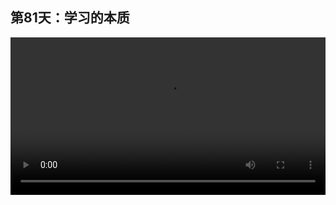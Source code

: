 ## 第81天：学习的本质

<video width="100%" controls controlslist="nodownload nofullscreen noremoteplayback" disablePictureInPicture>
  <source src="https://api.keepwork.com/ts-storage/siteFiles/15808/raw#1599447180241session81.webm" type="video/webm">
  <source src="https://api.keepwork.com/ts-storage/siteFiles/15809/raw#1599447186404session81_small.mp4" type="video/mp4" />
   
  你的浏览器不支持播放
</video>

### 字幕

如果我们看整个宇宙，看我们整个自然界中，
唯有生命是逆熵成长的，也就是不断地向更加有序去发展。
热力学第二定律告诉我们，在一个封闭的环境中，
所有的物质会走向无序。
但是唯有生命，
他通过不断地吸收外界的能量，能够去创造属于自己的作品，
他能够按照逆熵的方式去发展。
这也许是区分生命和非生命的很重要的一点。
而在所有的生命中，又唯有人类能够产生画面。
我们的脑海中能够生成动画，
从而对外界产生兴趣，并开始主动地探索，学习和创造。
这是人类的一个非常重要的能力。
相比于其他动植物，我们人类的大脑拥有更多的记忆，而记忆实际上就是动画。
而且我们人脑还可以去控制这些动画。
所以学习的本质，实际上可以认为是对动画的控制力。
一个刚出生的小孩，他学会走路，学会说话，学会游泳。
我们会发现一个孩子，他在自然界中很容易靠他自己的生命力，就掌握了对很多动画的控制能力。
包括像1+1=2，
我们说的每一个汉字每一个文字，孩子能够用语言去表达，能够走路，这些实际上都是我们人脑对这些复杂动画的控制力。
所以学习的本质是对动画的控制力。
也正是因为我们脑海中能够去提前浮现出一些画面，一些动画，才使得我们有动机去完成一件事情。
而这些动机，往往就是我们所说的兴趣。
而兴趣又变成了创造，又形成新的画面。
这样就让人能够成为一个逆熵的，
一个能够熵值不断减少的这样的一个生命体。
如果我们把这种脑海中的动画到动机，到兴趣，再到动画动机兴趣这样的一个循环，把它看成是一种生命力的话，
那么我觉得小孩的生命力是最强的。

### 动手练习